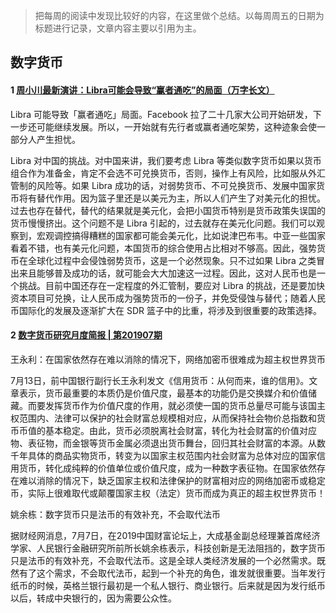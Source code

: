 >把每周的阅读中发现比较好的内容，在这里做个总结。以每周周五的日期为标题进行记录，文章内容主要以引用为主。


## 数字货币
#### 1 [周小川最新演讲：Libra可能会导致“赢者通吃”的局面（万字长文）](https://news.huoxing24.com/20190806140248137850.html)

Libra 可能导致「赢者通吃」局面。Facebook 拉了二十几家大公司开始研发，下一步还可能继续发展。所以，一开始就有先行者或赢者通吃架势，这种迹象会使一部分人产生担忧。

Libra 对中国的挑战。对中国来讲，我们要考虑 Libra 等类似数字货币如果以货币组合作为准备金，肯定不会选不可兑换货币，否则，操作上有风险，比如服从外汇管制的风险等。如果 Libra 成功的话，对弱势货币、不可兑换货币、发展中国家货币将有替代作用。因为篮子里还是以美元为主，所以人们产生了对美元化的担忧。过去也存在替代，替代的结果就是美元化，会把小国货币特别是货币政策失误国的货币慢慢挤出。这个问题不是 Libra 引起的，过去就存在美元化问题。我们可以观察到，宏观调控搞得糟糕的国家都可能会美元化，比如说津巴布韦。中亚一些国家看着不错，也有美元化问题，本国货币的综合使用占比相对不够高。因此，强势货币在全球化过程中会侵蚀弱势货币，这是一个必然现象。只不过如果 Libra 之类冒出来且能够普及成功的话，就可能会大大加速这一过程。因此，这对人民币也是一个挑战。目前中国还存在一定程度的外汇管制，要应对 Libra 的挑战，还是要加快资本项目可兑换，让人民币成为强势货币的一份子，并免受侵蚀与替代；随着人民币国际化的发展及逐渐扩大在 SDR 篮子中的比重，将涉及到很重要的政策选择。

#### 2 [数字货币研究月度简报 | 第201907期](https://mp.weixin.qq.com/s/jICXK0Dx_P2OZHe0w7J85g)


王永利：在国家依然存在难以消除的情况下，网络加密币很难成为超主权世界货币

7月13日，前中国银行副行长王永利发文《信用货币：从何而来，谁的信用》。文章表示，货币最重要的本质仍是价值尺度，最基本的功能仍是交换媒介和价值储藏。而要发挥货币作为价值尺度的作用，就必须使一国的货币总量尽可能与该国主权范围内、法律可以保护的社会财富总规模相对应，从而保持社会物价总指数和货币币值的基本稳定。由此，货币必须脱离社会财富，转化为社会财富的价值对应物、表征物，而金银等货币金属必须退出货币舞台，回归其社会财富的本源。从数千年具体的商品实物货币，转变为以国家主权范围内社会财富为总体对应的国家信用货币，转化成纯粹的价值单位或价值尺度，成为一种数字表征物。在国家依然存在难以消除的情况下，缺乏国家主权和法律保护的财富相对应的网络加密币或稳定币，实际上很难取代或颠覆国家主权（法定）货币而成为真正的超主权世界货币！

姚余栋：数字货币只是法币的有效补充，不会取代法币

据财经网消息，7月7日，在2019中国财富论坛上，大成基金副总经理兼首席经济学家、人民银行金融研究所前所长姚余栋表示，科技创新是无法阻挡的，数字货币只是法币的有效补充，不会取代法币。这是全球人类经济发展的一个必然需求。既然有了这个需求，不会取代法币，起到一个补充的角色，谁发就很重要。当年发行纸币的时候，英格兰银行最初是一个私人银行、商业银行。后来就是因为发行纸币以后，转成中央银行的，因为需要公众性。
